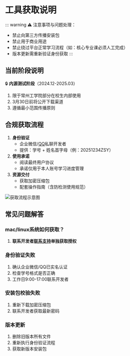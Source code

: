 # 工具获取说明
::: warning
⚠️ 注意事项与问题处理：
- 禁止向第三方传播安装包
- 禁止用于商业用途
- 禁止绕过平台正常学习流程（如：核心专业课必须人工完成）
- 版本更新需重新验证身份获取
:::

## 当前阶段说明

🔒 **内源测试阶段**（2024.12-2025.03）
1. 限于常州工学院部分在校生内部使用
2. 3月30日前将公开下载渠道
3. 遵循最小范围传播原则

## 合规获取流程

1. **身份验证**
   - 企业微信/[QQ](https://qm.qq.com/cgi-bin/qm/qr?k=xhpazJXaG7VezgeJ5iBmMXuMG7EySFRx)私聊开发者
   - 提供：学号 + 姓名首字母（例：20251234ZSY）
2. **使用承诺**
   - 阅读最终用户协议
   - 承诺仅用于本人账号学习进度管理
3. **资源交付**
   - 获取加密压缩包
   - 配套操作指南（含防检测使用规范）

![获取流程示意图](/images/process-diagram.svg)

## 常见问题解答

### mac/linux系统如何获取？

1. **联系开发者[联系支持](/other/contact-us.md)单独获取授权**

### 身份验证失败
1. 确认企业微信/QQ已实名认证
2. 检查学号格式是否正确
3. 工作日9:00-17:00联系开发者

### 安装包校验失败
1. 重新下载加密压缩包
3. 联系开发者获取最新密码

### 版本更新
1. 删除旧版本所有文件
2. 重新执行身份验证流程
3. 获取新版本安装包
